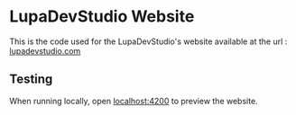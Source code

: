 # LupaDevStudio Website

This is the code used for the LupaDevStudio's website available at the url : [lupadevstudio.com](lupadevstudio.com)

## Testing

When running locally, open [localhost:4200](localhost:4200) to preview the website.
